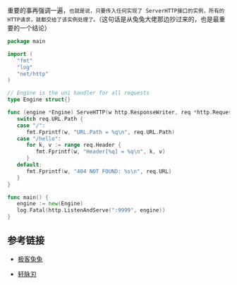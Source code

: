 重要的事再强调一遍，`也就是说，只要传入任何实现了 ServerHTTP接口的实例，所有的HTTP请求，就都交给了该实例处理了。`（这句话是从兔兔大佬那边抄过来的，也是最重要的一个结论）



```go
package main

import (
   "fmt"
   "log"
   "net/http"
)

// Engine is the uni handler for all requests
type Engine struct{}

func (engine *Engine) ServeHTTP(w http.ResponseWriter, req *http.Request) {
   switch req.URL.Path {
   case "/":
      fmt.Fprintf(w, "URL.Path = %q\n", req.URL.Path)
   case "/hello":
      for k, v := range req.Header {
         fmt.Fprintf(w, "Header[%q] = %q\n", k, v)
      }
   default:
      fmt.Fprintf(w, "404 NOT FOUND: %s\n", req.URL)
   }
}

func main() {
   engine := new(Engine)
   log.Fatal(http.ListenAndServe(":9999", engine))
}
```



## 参考链接

-  [极客兔兔](https://geektutu.com/post/gee.html)

- [轩脉刃](https://www.cnblogs.com/yjf512/)

